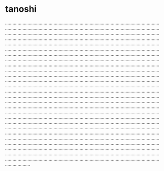 # tanoshi

........................................................................................................................................................................................................................................................................................................................................................................................................................................................................................................................................................................................................................................................................................................................................................................................................................................................................................................................................................................................................................................................................................................................................................................................................................................................................................................................................................................................................................................................................................................................................................................................................................................................................................................................................................................................................................................................................................................................................................................................................................................................................................................................................................................................................................................................................................................................................................................................................................................................................................................................................................................................................................................................................................................................................................................................................................................................................................................................................................................................................................................................................................................................................................................................................................................................................................................................................................................................................................................................................................................
